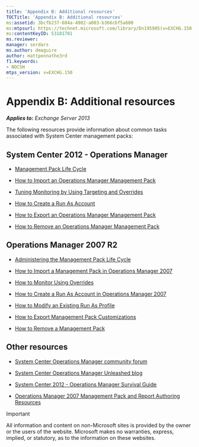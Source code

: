 ```yaml
---
title: 'Appendix B: Additional resources'
TOCTitle: 'Appendix B: Additional resources'
ms:assetid: 3bcfb237-604a-4902-a003-b366cbf5a600
ms:mtpsurl: https://technet.microsoft.com/library/Dn195905(v=EXCHG.150)
ms:contentKeyID: 53181781
ms.reviewer: 
manager: serdars
ms.author: dmaguire
author: mattpennathe3rd
f1.keywords:
- NOCSH
mtps_version: v=EXCHG.150
---
```


# Appendix B: Additional resources

_**Applies to:** Exchange Server 2013_

The following resources provide information about common tasks associated with System Center management packs:

## System Center 2012 - Operations Manager

- [Management Pack Life Cycle](https://docs.microsoft.com/previous-versions/system-center/system-center-2012-R2/hh212732(v=sc.12))

- [How to Import an Operations Manager Management Pack](https://docs.microsoft.com/previous-versions/system-center/system-center-2012-R2/hh212691(v=sc.12))

- [Tuning Monitoring by Using Targeting and Overrides](https://docs.microsoft.com/previous-versions/system-center/system-center-2012-R2/hh230704(v=sc.12))

- [How to Create a Run As Account](https://docs.microsoft.com/previous-versions/system-center/system-center-2012-R2/hh321655(v=sc.12))

- [How to Export an Operations Manager Management Pack](https://docs.microsoft.com/previous-versions/system-center/system-center-2012-R2/hh320149(v=sc.12))

- [How to Remove an Operations Manager Management Pack](https://docs.microsoft.com/previous-versions/system-center/system-center-2012-R2/hh230746(v=sc.12))

## Operations Manager 2007 R2

- [Administering the Management Pack Life Cycle](https://docs.microsoft.com/previous-versions/system-center/operations-manager-2007-r2/cc974486(v=technet.10))

- [How to Import a Management Pack in Operations Manager 2007](https://docs.microsoft.com/previous-versions/system-center/operations-manager-2007-r2/cc974494(v=technet.10))

- [How to Monitor Using Overrides](https://docs.microsoft.com/previous-versions/system-center/operations-manager-2007-r2/bb309719(v=technet.10))

- [How to Create a Run As Account in Operations Manager 2007](https://docs.microsoft.com/previous-versions/system-center/operations-manager-2007-r2/bb309445(v=technet.10))

- [How to Modify an Existing Run As Profile](https://docs.microsoft.com/previous-versions/system-center/operations-manager-2007-r2/dd891202(v=technet.10))

- [How to Export Management Pack Customizations](https://docs.microsoft.com/previous-versions/system-center/operations-manager-2007-r2/cc974487(v=technet.10))

- [How to Remove a Management Pack](https://docs.microsoft.com/previous-versions/system-center/operations-manager-2007-r2/cc974489(v=technet.10))

## Other resources

- [System Center Operations Manager community forum](https://go.microsoft.com/fwlink/?linkid=179635)

- [System Center Operations Manager Unleashed blog](https://opsmgrunleashed.wordpress.com/)

- [System Center 2012 - Operations Manager Survival Guide](https://go.microsoft.com/fwlink/?linkid=246383)

- [Operations Manager 2007 Management Pack and Report Authoring Resources](https://go.microsoft.com/fwlink/?linkid=246388)

> [!IMPORTANT]
> All information and content on non-Microsoft sites is provided by the owner or the users of the website. Microsoft makes no warranties, express, implied, or statutory, as to the information on these websites.
